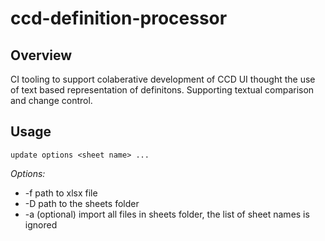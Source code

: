 # ccd-definition-processor
## Overview
CI tooling to support colaberative development of CCD UI thought the use of text based representation of definitons. Supporting textual comparison and change control.
## Usage
```
update options <sheet name> ...
```

*_Options:_*

* -f    path to xlsx file
* -D    path to the sheets folder
* -a    (optional) import all files in sheets folder, the list of sheet names is ignored
